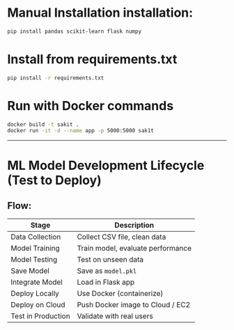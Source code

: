 # Manual Installation installation:
```bash
pip install pandas scikit-learn flask numpy
```

# Install from requirements.txt
```bash
pip install -r requirements.txt
```
# Run with Docker commands
```bash
docker build -t sakit .
docker run -it -d --name app -p 5000:5000 sak1t
```
---
# ML Model Development Lifecycle (Test to Deploy)

## Flow:
| Stage                | Description                                      |
|----------------------|--------------------------------------------------|
| Data Collection      | Collect CSV file, clean data                    |
| Model Training       | Train model, evaluate performance               |
| Model Testing        | Test on unseen data                             |
| Save Model           | Save as `model.pkl`                             |
| Integrate Model      | Load in Flask app                               |
| Deploy Locally       | Use Docker (containerize)                       |
| Deploy on Cloud      | Push Docker image to Cloud / EC2                |
| Test in Production   | Validate with real users                        |

